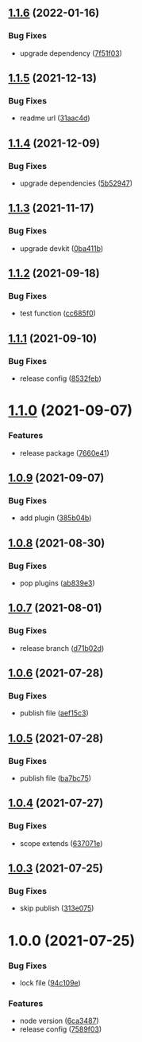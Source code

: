 ## [1.1.6](https://github.com/akijoey/semantic-release-config/compare/v1.1.5...v1.1.6) (2022-01-16)


### Bug Fixes

* upgrade dependency ([7f51f03](https://github.com/akijoey/semantic-release-config/commit/7f51f038e151ef0d01968ce6a2005805bc9be01a))

## [1.1.5](https://github.com/akijoey/semantic-release-config/compare/v1.1.4...v1.1.5) (2021-12-13)


### Bug Fixes

* readme url ([31aac4d](https://github.com/akijoey/semantic-release-config/commit/31aac4d0370c31d35051ac653269cbdf2eb01444))

## [1.1.4](https://github.com/akijoey/semantic-release-config/compare/v1.1.3...v1.1.4) (2021-12-09)


### Bug Fixes

* upgrade dependencies ([5b52947](https://github.com/akijoey/semantic-release-config/commit/5b52947117b43a385d734e5154e1379b822d19dc))

## [1.1.3](https://github.com/akijoey/semantic-release-config/compare/v1.1.2...v1.1.3) (2021-11-17)


### Bug Fixes

* upgrade devkit ([0ba411b](https://github.com/akijoey/semantic-release-config/commit/0ba411b15f2037a56f37a4d1181884110cf9ae10))

## [1.1.2](https://github.com/akijoey/semantic-release-config/compare/v1.1.1...v1.1.2) (2021-09-18)


### Bug Fixes

* test function ([cc685f0](https://github.com/akijoey/semantic-release-config/commit/cc685f042b1029ed6e7e46bc91ea66779dd9c37f))

## [1.1.1](https://github.com/akijoey/semantic-release-config/compare/v1.1.0...v1.1.1) (2021-09-10)


### Bug Fixes

* release config ([8532feb](https://github.com/akijoey/semantic-release-config/commit/8532febc097b0f02c2ff582ff29c9c24ad6b10bc))

# [1.1.0](https://github.com/akijoey/semantic-release-config/compare/v1.0.9...v1.1.0) (2021-09-07)


### Features

* release package ([7660e41](https://github.com/akijoey/semantic-release-config/commit/7660e412d02880e1bda996840afff9137eac21b9))

## [1.0.9](https://github.com/akijoey/semantic-release-config/compare/v1.0.8...v1.0.9) (2021-09-07)


### Bug Fixes

* add plugin ([385b04b](https://github.com/akijoey/semantic-release-config/commit/385b04bed2b99e1bd032d676bd8c7c226a2b0eea))

## [1.0.8](https://github.com/akijoey/semantic-release-config/compare/v1.0.7...v1.0.8) (2021-08-30)


### Bug Fixes

* pop plugins ([ab839e3](https://github.com/akijoey/semantic-release-config/commit/ab839e3cbf9e325097e816cf7e2fb92796a5886b))

## [1.0.7](https://github.com/akijoey/semantic-release-config/compare/v1.0.6...v1.0.7) (2021-08-01)


### Bug Fixes

* release branch ([d71b02d](https://github.com/akijoey/semantic-release-config/commit/d71b02d742386bf93e5441f42d4be8c1adaa6071))

## [1.0.6](https://github.com/akijoey/semantic-release-config/compare/v1.0.5...v1.0.6) (2021-07-28)


### Bug Fixes

* publish file ([aef15c3](https://github.com/akijoey/semantic-release-config/commit/aef15c38bb596ad1aab4572dc4d99310e03e96c1))

## [1.0.5](https://github.com/akijoey/semantic-release-config/compare/v1.0.4...v1.0.5) (2021-07-28)


### Bug Fixes

* publish file ([ba7bc75](https://github.com/akijoey/semantic-release-config/commit/ba7bc756704ad6d66a0e6763886d1f16b4d9111b))

## [1.0.4](https://github.com/akijoey/semantic-release-config/compare/v1.0.3...v1.0.4) (2021-07-27)


### Bug Fixes

* scope extends ([637071e](https://github.com/akijoey/semantic-release-config/commit/637071ebd76d23d9b0747098bd76a4fc21da2c3e))

## [1.0.3](https://github.com/akijoey/semantic-release-config/compare/v1.0.2...v1.0.3) (2021-07-25)


### Bug Fixes

* skip publish ([313e075](https://github.com/akijoey/semantic-release-config/commit/313e075b3bb4e69b709c4592910da076c5a13ce4))

# 1.0.0 (2021-07-25)


### Bug Fixes

* lock file ([94c109e](https://github.com/akijoey/semantic-release-config/commit/94c109ebd502fea18bb8700e0f801aa29d433a80))


### Features

* node version ([6ca3487](https://github.com/akijoey/semantic-release-config/commit/6ca3487733e8de8b94c4c63e35e4e1da0b58bcdd))
* release config ([7589f03](https://github.com/akijoey/semantic-release-config/commit/7589f038cfef16f5f9df7da705c35132dc38aea6))
